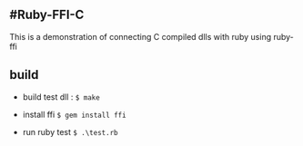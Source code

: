 #Ruby-FFI-C
---

This is a demonstration of connecting C compiled dlls with ruby using ruby-ffi


## build

- build test dll : `$ make`

- install ffi `$ gem install ffi`

- run ruby test `$ .\test.rb`